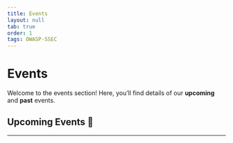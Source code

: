 ```yaml
---
title: Events
layout: null
tab: true
order: 1
tags: OWASP-SSEC
---
```


# Events

Welcome to the events section! Here, you’ll find details of our **upcoming** and **past** events.

## Upcoming Events 🚀

---
<!--
## Past Events ⏳

Here are some of the past events we’ve hosted:

- **Cybersecurity 101 Workshop** - January 15, 2025 - [Event Details](#)  
- **Bug Bounty Hunting Bootcamp** - February 10, 2025 - [Event Details](#)  
- **Web Security Hands-on** - March 5, 2025 - [Event Details](#)  

Stay tuned for more updates! -->
